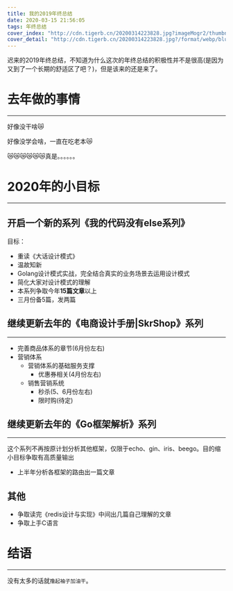 ```yaml
---
title: 我的2019年终总结
date: 2020-03-15 21:56:05
tags: 年终总结
cover_index: "http://cdn.tigerb.cn/20200314223828.jpg?imageMogr2/thumbnail/640x480!/format/webp/blur/1x0/quality/75|imageslim"
cover_detail: "http://cdn.tigerb.cn/20200314223828.jpg?/format/webp/blur/1x0/quality/10%7Cimageslim"
---
```


迟来的2019年终总结，不知道为什么这次的年终总结的积极性并不是很高(是因为又到了一个长期的舒适区了吧？)，但是该来的还是来了。

# 去年做的事情
---

好像没干啥😿

好像没学会啥，一直在吃老本😿

😿😿😿😿😿😿真是。。。。。。

# 2020年的小目标
---

## 开启一个新的系列《我的代码没有else系列》

目标：
- 重读《大话设计模式》
- 温故知新
- Golang设计模式实战，完全结合真实的业务场景去运用设计模式
- 简化大家对设计模式的理解
- 本系列争取今年**15篇文章**以上
- 三月份备5篇，发两篇

## 继续更新去年的《电商设计手册|SkrShop》系列
---

- 完善商品体系的章节(6月份左右)
- 营销体系
    + 营销体系的基础服务支撑
        * 优惠券相关(4月份左右)
    + 销售营销系统
        * 秒杀(5、6月份左右)
        * 限时购(待定)

## 继续更新去年的《Go框架解析》系列
---

这个系列不再按原计划分析其他框架，仅限于echo、gin、iris、beego。目的缩小目标争取有高质量输出

- 上半年分析各框架的路由出一篇文章

## 其他

- 争取读完《redis设计与实现》中间出几篇自己理解的文章
- 争取上手C语言


# 结语
---

没有太多的话就`撸起袖子加油干`。


